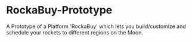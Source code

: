# RockaBuy-Prototype
A Prototype of a Platform 'RockaBuy' which lets you build/customize and schedule your rockets to different regions on the Moon.
